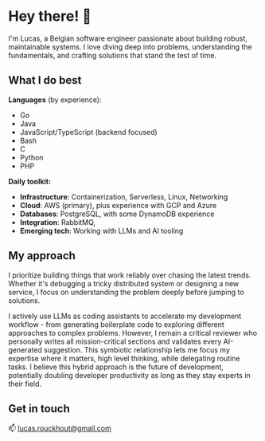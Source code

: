 # Hey there! 👋

I'm Lucas, a Belgian software engineer passionate about building robust, maintainable systems. I love diving deep into problems, understanding the fundamentals, and crafting solutions that stand the test of time.

## What I do best

**Languages** (by experience):
- Go
- Java  
- JavaScript/TypeScript (backend focused)
- Bash
- C
- Python
- PHP

**Daily toolkit:**
- **Infrastructure**: Containerization, Serverless, Linux, Networking
- **Cloud**: AWS (primary), plus experience with GCP and Azure
- **Databases**: PostgreSQL, with some DynamoDB experience
- **Integration**: RabbitMQ, 
- **Emerging tech**: Working with LLMs and AI tooling

## My approach

I prioritize building things that work reliably over chasing the latest trends. Whether it's debugging a tricky distributed system or designing a new service, I focus on understanding the problem deeply before jumping to solutions.

I actively use LLMs as coding assistants to accelerate my development workflow - from generating boilerplate code to exploring different approaches to complex problems. However, I remain a critical reviewer who personally writes all mission-critical sections and validates every AI-generated suggestion. This symbiotic relationship lets me focus my expertise where it matters, high level thinking, while delegating routine tasks. I believe this hybrid approach is the future of development, potentially doubling developer productivity as long as they stay experts in their field.

## Get in touch

📫 lucas.rouckhout@gmail.com
